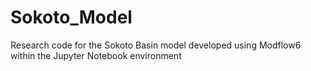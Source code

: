 # Sokoto_Model
Research code for the Sokoto Basin model developed using Modflow6 within the Jupyter Notebook environment
